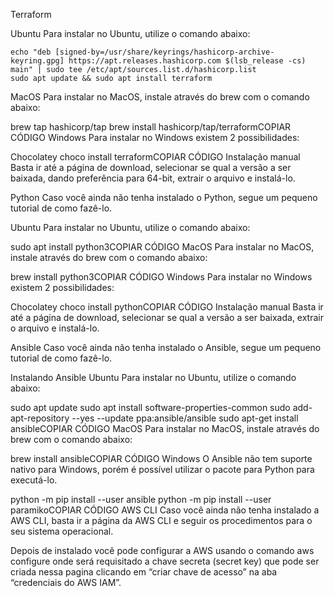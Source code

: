 Terraform


Ubuntu
Para instalar no Ubuntu, utilize o comando abaixo:

```wget -O- https://apt.releases.hashicorp.com/gpg | gpg --dearmor | sudo tee /usr/share/keyrings/hashicorp-archive-keyring.gpg
echo "deb [signed-by=/usr/share/keyrings/hashicorp-archive-keyring.gpg] https://apt.releases.hashicorp.com $(lsb_release -cs) main" | sudo tee /etc/apt/sources.list.d/hashicorp.list
sudo apt update && sudo apt install terraform
```
MacOS
Para instalar no MacOS, instale através do brew com o comando abaixo:

brew tap hashicorp/tap
brew install hashicorp/tap/terraformCOPIAR CÓDIGO
Windows
Para instalar no Windows existem 2 possibilidades:

Chocolatey
choco install terraformCOPIAR CÓDIGO
Instalação manual
Basta ir até a página de download, selecionar se qual a versão a ser baixada, dando preferência para 64-bit, extrair o arquivo e instalá-lo.

Python
Caso você ainda não tenha instalado o Python, segue um pequeno tutorial de como fazê-lo.

Ubuntu
Para instalar no Ubuntu, utilize o comando abaixo:

sudo apt install python3COPIAR CÓDIGO
MacOS
Para instalar no MacOS, instale através do brew com o comando abaixo:

brew install python3COPIAR CÓDIGO
Windows
Para instalar no Windows existem 2 possibilidades:

Chocolatey
choco install pythonCOPIAR CÓDIGO
Instalação manual
Basta ir até a página de download, selecionar se qual a versão a ser baixada, extrair o arquivo e instalá-lo.

Ansible
Caso você ainda não tenha instalado o Ansible, segue um pequeno tutorial de como fazê-lo.

Instalando Ansible
Ubuntu
Para instalar no Ubuntu, utilize o comando abaixo:

sudo apt update
sudo apt install software-properties-common
sudo add-apt-repository --yes --update ppa:ansible/ansible
sudo apt-get install ansibleCOPIAR CÓDIGO
MacOS
Para instalar no MacOS, instale através do brew com o comando abaixo:

brew install ansibleCOPIAR CÓDIGO
Windows
O Ansible não tem suporte nativo para Windows, porém é possível utilizar o pacote para Python para executá-lo.

python -m pip install --user ansible
python -m pip install --user paramikoCOPIAR CÓDIGO
AWS CLI
Caso você ainda não tenha instalado a AWS CLI, basta ir a página da AWS CLI e seguir os procedimentos para o seu sistema operacional.

Depois de instalado você pode configurar a AWS usando o comando aws configure onde será requisitado a chave secreta (secret key) que pode ser criada nessa pagina clicando em “criar chave de acesso” na aba “credenciais do AWS IAM”.

